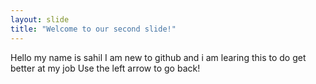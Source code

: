 ```yaml
---
layout: slide
title: "Welcome to our second slide!"
---
```

Hello my name is sahil
I am new to github
and i am learing this to do get better at my job
Use the left arrow to go back!
